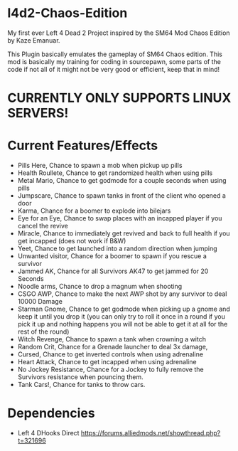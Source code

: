 # l4d2-Chaos-Edition
My first ever Left 4 Dead 2 Project inspired by the SM64 Mod Chaos Edition by Kaze Emanuar.

This Plugin basically emulates the gameplay of SM64 Chaos edition.
This mod is basically my training for coding in sourcepawn, some parts of the code if not all of it might not be very good or efficient, keep that in mind!

# CURRENTLY ONLY SUPPORTS LINUX SERVERS!

# Current Features/Effects

- Pills Here, Chance to spawn a mob when pickup up pills
- Health Roullete, Chance to get randomized health when using pills
- Metal Mario, Chance to get godmode for a couple seconds when using pills
- Jumpscare, Chance to spawn tanks in front of the client who opened a door
- Karma, Chance for a boomer to explode into bilejars
- Eye for an Eye, Chance to swap places with an incapped player if you cancel the revive
- Miracle, Chance to immediately get revived and back to full health if you get incapped (does not work if B&W)
- Yeet, Chance to get launched into a random direction when jumping
- Unwanted visitor, Chance for a boomer to spawn if you rescue a survivor
- Jammed AK, Chance for all Survivors AK47 to get jammed for 20 Seconds
- Noodle arms, Chance to drop a magnum when shooting
- CSGO AWP, Chance to make the next AWP shot by any survivor to deal 10000 Damage
- Starman Gnome, Chance to get godmode when picking up a gnome and keep it until you drop it (you can only try to roll it once in a round if you pick it up and nothing     happens you will not be able to get it at all for the rest of the round)
- Witch Revenge, Chance to spawn a tank when crowning a witch
- Random Crit, Chance for a Grenade launcher to deal 3x damage,
- Cursed, Chance to get inverted controls when using adrenaline
- Heart Attack, Chance to get incapped when using adrenaline
- No Jockey Resistance, Chance for a Jockey to fully remove the Survivors resistance when pouncing them.
- Tank Cars!, Chance for tanks to throw cars.

# Dependencies

-  Left 4 DHooks Direct https://forums.alliedmods.net/showthread.php?t=321696

